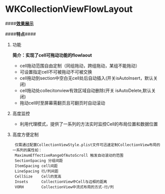 # WKCollectionViewFlowLayout 






####**[效果展示](http://wangkunkun.github.io/iOS/wkcollectionviewflowlayout.html)**


####**特点**####

1. 功能

	**简介：实现了cell可拖动功能的flowlaout**
	
	- cell拖动范围自由定制（同组拖动，跨组拖动，某组不能拖动）
	- 可设置指定cell不可被拖动不可被交换
	- cell拖动到section中空白无cell处后自动插入(开关isAutoInsert，默认关闭)
	- cell拖动处collecitonview有效区域自动删除(开关 isAutoDelete,默认关闭)
	- 拖动cell时至屏幕需翻页且可翻页时自动滚动 
		
2. 高度监控

	- 利用代理模式，提供了一系列的方法实时监控Cell的布局位置和数据位置
	
	
3. 高度方便定制
		
		仅需通过配置CollectionViewStyle.plist文件可迅速定制CollectionView布局的一系列的属性如：
		MaximumEffectiveRangeOfAutoScroll 触发自动滚动的范围
		SectionSpacing 分组间距
		ItemSpacing cell间距
		LineSpacing 行/列间距
		CellSize	Cell的宽高
		Insets		CollectionView中Cell与边框的距离
		VORH		CollectionView中流式布局的方式-行/列
		
		
		


		